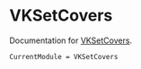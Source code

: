 # VKSetCovers

Documentation for [VKSetCovers](https://github.com/kraussvitor/VKSetCovers.jl).

<!--
This module implements some algorithms for set cover problems, including set cover problems with lazy constraints. 
The algorithms include an integer programming formulation, as well as a non-delayed relax-and-cut heuristic and a local-search procedure.
-->

```@meta
CurrentModule = VKSetCovers
```